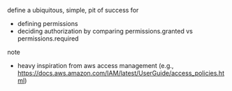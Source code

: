 define a ubiquitous, simple, pit of success for
- defining permissions
- deciding authorization by comparing permissions.granted vs permissions.required

note
- heavy inspiration from aws access management (e.g., https://docs.aws.amazon.com/IAM/latest/UserGuide/access_policies.html)
